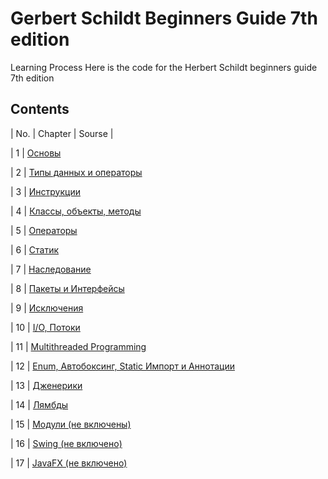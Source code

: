 # Gerbert Schildt Beginners Guide 7th edition
Learning Process
Here is the code for the Herbert Schildt beginners guide 7th edition
## Contents

| No. | Chapter | Sourse |

| 1 | [Основы](./src/beginners_guide_schildt/chapter1_Основы)

| 2 | [Типы данных и операторы](./src/beginners_guide_schildt/chapter2_Типы_данных)

| 3 | [Инструкции](./src/beginners_guide_schildt/chapter3_Инструкции) 

| 4 | [Классы, объекты, методы](./src/beginners_guide_schildt/chapter4_Методы) 

| 5 | [Операторы](./src/beginners_guide_schildt/chapter5_Операторы)

| 6 | [Статик](./src/beginners_guide_schildt/chapter6_Static)

| 7 | [Наследование](./src/beginners_guide_schildt/chapter7_Наследование)

| 8 | [Пакеты и Интерфейсы](./src/beginners_guide_schildt/chapter8_Interfaces) 

| 9 | [Исключения](./src/beginners_guide_schildt/chapter9_Exceptions)

| 10 | [I/O, Потоки](./src/beginners_guide_schildt/chapter10_Потоки)

| 11 | [Multithreaded Programming](./src/beginners_guide_schildt/chapter11_Threads)

| 12 | [Enum, Автобоксинг, Static Импорт и Аннотации](./src/beginners_guide_schildt/chapter12_Enum)

| 13 | [Дженерики](./src/beginners_guide_schildt/chapter13_Generics) 

| 14 | [Лямбды](./src/beginners_guide_schildt/chapter14_Lambda)

| 15 | [Модули (не включены)](Kosinfernal/Modules) 

| 16 | [Swing (не включено)](./src/beginners_guide_schildt/hapter16_Swing) 

| 17 | [JavaFX (не включено)](./src/beginners_guide_schildt/)
